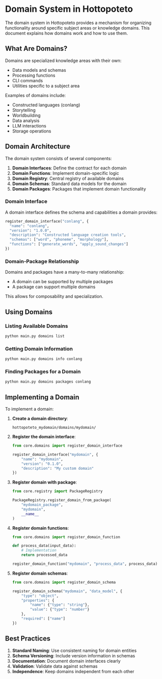 # Domain System in Hottopoteto

The domain system in Hottopoteto provides a mechanism for organizing functionality around specific subject areas or knowledge domains. This document explains how domains work and how to use them.

## What Are Domains?

Domains are specialized knowledge areas with their own:

- Data models and schemas
- Processing functions
- CLI commands
- Utilities specific to a subject area

Examples of domains include:
- Constructed languages (conlang)
- Storytelling
- Worldbuilding
- Data analysis
- LLM interactions
- Storage operations

## Domain Architecture

The domain system consists of several components:

1. **Domain Interfaces**: Define the contract for each domain
2. **Domain Functions**: Implement domain-specific logic
3. **Domain Registry**: Central registry of available domains
4. **Domain Schemas**: Standard data models for the domain
5. **Domain Packages**: Packages that implement domain functionality

### Domain Interface

A domain interface defines the schema and capabilities a domain provides:

```python
register_domain_interface("conlang", {
  "name": "conlang",
  "version": "1.0.0",
  "description": "Constructed language creation tools",
  "schemas": ["word", "phoneme", "morphology"],
  "functions": ["generate_words", "apply_sound_changes"]
})
```

### Domain-Package Relationship

Domains and packages have a many-to-many relationship:

- A domain can be supported by multiple packages
- A package can support multiple domains

This allows for composability and specialization.

## Using Domains

### Listing Available Domains

```bash
python main.py domains list
```

### Getting Domain Information

```bash
python main.py domains info conlang
```

### Finding Packages for a Domain

```bash
python main.py domains packages conlang
```

## Implementing a Domain

To implement a domain:

1. **Create a domain directory**:
   ```
   hottopoteto_mydomain/domains/mydomain/
   ```

2. **Register the domain interface**:
   ```python
   from core.domains import register_domain_interface
   
   register_domain_interface("mydomain", {
       "name": "mydomain",
       "version": "0.1.0",
       "description": "My custom domain"
   })
   ```

3. **Register domain with package**:
   ```python
   from core.registry import PackageRegistry
   
   PackageRegistry.register_domain_from_package(
       "mydomain_package", 
       "mydomain", 
       __name__
   )
   ```

4. **Register domain functions**:
   ```python
   from core.domains import register_domain_function
   
   def process_data(input_data):
       # Implementation
       return processed_data
   
   register_domain_function("mydomain", "process_data", process_data)
   ```

5. **Register domain schemas**:
   ```python
   from core.domains import register_domain_schema
   
   register_domain_schema("mydomain", "data_model", {
       "type": "object",
       "properties": {
           "name": {"type": "string"},
           "value": {"type": "number"}
       },
       "required": ["name"]
   })
   ```

## Best Practices

1. **Standard Naming**: Use consistent naming for domain entities
2. **Schema Versioning**: Include version information in schemas
3. **Documentation**: Document domain interfaces clearly
4. **Validation**: Validate data against schemas
5. **Independence**: Keep domains independent from each other
